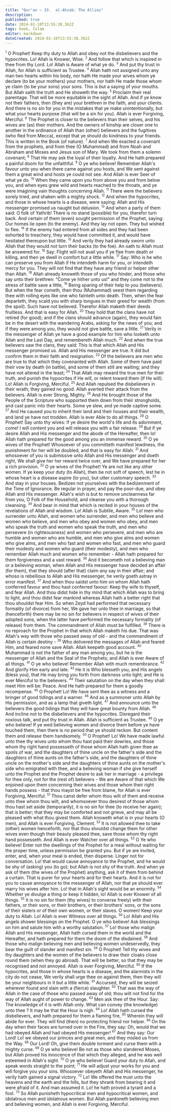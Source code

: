 ```yaml
---
title: "Qur'an — 33.  al-Ahzab: The Allies"
description: 
published: true
date: 2024-01-10T13:55:38.362Z
tags: book, Islam
editor: markdown
dateCreated: 2024-01-10T13:55:38.362Z
---
```




<span id="v1"><sup><small>1</small></sup></span>  O Prophet! Keep thy duty to Allah and obey not the disbelievers and the hypocrites. Lo! Allah is Knower, Wise.
<span id="v2"><sup><small>2</small></sup></span>  And follow that which is inspired in thee from thy Lord. Lo! Allah is Aware of what ye do.
<span id="v3"><sup><small>3</small></sup></span>  And put thy trust in Allah, for Allah is sufficient as Trustee.
<span id="v4"><sup><small>4</small></sup></span>  Allah hath not assigned unto any man two hearts within his body, nor hath He made your wives whom ye declare (to be your mothers) your mothers, nor hath He made those whom ye claim (to be your sons) your sons. This is but a saying of your mouths. But Allah saith the truth and He showeth the way.
<span id="v5"><sup><small>5</small></sup></span>  Proclaim their real parentage. That will be more equitable in the sight of Allah. And if ye know not their fathers, then (they are) your brethren in the faith, and your clients. And there is no sin for you in the mistakes that ye make unintentionally, but what your hearts purpose (that will be a sin for you). Allah is ever Forgiving, Merciful.
<span id="v6"><sup><small>6</small></sup></span>  The Prophet is closer to the believers than their selves, and his wives are (as) their mothers. And the owners of kinship are closer one to another in the ordinance of Allah than (other) believers and the fugitives (who fled from Mecca), except that ye should do kindness to your friends. This is written in the Book (of nature).
<span id="v7"><sup><small>7</small></sup></span>  And when We exacted a covenant from the prophets, and from thee (O Muhammad) and from Noah and Abraham and Moses and Jesus son of Mary. We took from them a solemn covenant;
<span id="v8"><sup><small>8</small></sup></span>  That He may ask the loyal of their loyalty. And He hath prepared a painful doom for the unfaithful.
<span id="v9"><sup><small>9</small></sup></span>  O ye who believe! Remember Allah's favour unto you when there came against you hosts, and We sent against them a great wind and hosts ye could not see. And Allah is ever Seer of what ye do.
<span id="v10"><sup><small>10</small></sup></span>  When they came upon you from above you and from below you, and when eyes grew wild and hearts reached to the throats, and ye were imagining vain thoughts concerning Allah.
<span id="v11"><sup><small>11</small></sup></span>  There were the believers sorely tried, and shaken with a mighty shock.
<span id="v12"><sup><small>12</small></sup></span>  And when the hypocrites, and those in whose hearts is a disease, were saying: Allah and His messenger promised us naught but delusion.
<span id="v13"><sup><small>13</small></sup></span>  And when a party of them said: O folk of Yathrib! There is no stand (possible) for you, therefor turn back. And certain of them (even) sought permission of the Prophet, saying: Our homes lie open (to the enemy). And they lay not open. They but wished to flee.
<span id="v14"><sup><small>14</small></sup></span>  If the enemy had entered from all sides and they had been exhorted to treachery, they would have committed it, and would have hesitated thereupon but little.
<span id="v15"><sup><small>15</small></sup></span>  And verily they had already sworn unto Allah that they would not turn their backs (to the foe). An oath to Allah must be answered for.
<span id="v16"><sup><small>16</small></sup></span>  Say: Flight will not avail you if ye flee from death or killing, and then ye dwell in comfort but a little while.
<span id="v17"><sup><small>17</small></sup></span>  Say: Who is he who can preserve you from Allah if He intendeth harm for you, or intendeth mercy for you. They will not find that they have any friend or helper other than Allah.
<span id="v18"><sup><small>18</small></sup></span>  Allah already knoweth those of you who hinder, and those who say unto their brethren: “Come ye hither unto us!” and they come not to the stress of battle save a little,
<span id="v19"><sup><small>19</small></sup></span>  Being sparing of their help to you (believers). But when the fear cometh, then thou (Muhammad) seest them regarding thee with rolling eyes like one who fainteth unto death. Then, when the fear departeth, they scald you with sharp tongues in their greed for wealth (from the spoil). Such have not believed. Therefor Allah maketh their deeds fruitless. And that is easy for Allah.
<span id="v20"><sup><small>20</small></sup></span>  They hold that the clans have not retired (for good); and if the clans should advance (again), they would fain be in the desert with the wandering Arabs, asking for the news of you; and if they were among you, they would not give battle, save a little.
<span id="v21"><sup><small>21</small></sup></span>  Verily in the messenger of Allah ye have a good example for him who looketh unto Allah and the Last Day, and remembereth Allah much.
<span id="v22"><sup><small>22</small></sup></span>  And when the true believers saw the clans, they said: This is that which Allah and His messenger promised us. Allah and His messenger are true. It did but confirm them in their faith and resignation.
<span id="v23"><sup><small>23</small></sup></span>  Of the believers are men who are true to that which they covenanted with Allah. Some of them have paid their vow by death (in battle), and some of them still are waiting; and they have not altered in the least;
<span id="v24"><sup><small>24</small></sup></span>  That Allah may reward the true men for their truth, and punish the hypocrites if He will, or relent toward them (if He will). Lo! Allah is Forgiving, Merciful.
<span id="v25"><sup><small>25</small></sup></span>  And Allah repulsed the disbelievers in their wrath; they gained no good. Allah averted their attack from the believers. Allah is ever Strong, Mighty.
<span id="v26"><sup><small>26</small></sup></span>  And He brought those of the People of the Scripture who supported them down from their strongholds, and cast panic into their hearts. Some ye slew, and ye made captive some.
<span id="v27"><sup><small>27</small></sup></span>  And He caused you to inherit their land and their houses and their wealth, and land ye have not trodden. Allah is ever Able to do all things.
<span id="v28"><sup><small>28</small></sup></span>  O Prophet! Say unto thy wives: If ye desire the world's life and its adornment, come! I will content you and will release you with a fair release.
<span id="v29"><sup><small>29</small></sup></span>  But if ye desire Allah and His messenger and the abode of the Hereafter, then lo! Allah hath prepared for the good among you an immense reward.
<span id="v30"><sup><small>30</small></sup></span>  O ye wives of the Prophet! Whosoever of you committeth manifest lewdness, the punishment for her will be doubled, and that is easy for Allah.
<span id="v31"><sup><small>31</small></sup></span>  And whosoever of you is submissive unto Allah and His messenger and doeth right, We shall give her her reward twice over, and We have prepared for her a rich provision.
<span id="v32"><sup><small>32</small></sup></span>  O ye wives of the Prophet! Ye are not like any other women. If ye keep your duty (to Allah), then be not soft of speech, lest he in whose heart is a disease aspire (to you), but utter customary speech.
<span id="v33"><sup><small>33</small></sup></span>  And stay in your houses. Bedizen not yourselves with the bedizenment of the Time of Ignorance. Be regular in prayer, and pay the poor-due, and obey Allah and His messenger. Allah's wish is but to remove uncleanness far from you, O Folk of the Household, and cleanse you with a thorough cleansing.
<span id="v34"><sup><small>34</small></sup></span>  And bear in mind that which is recited in your houses of the revelations of Allah and wisdom. Lo! Allah is Subtile, Aware.
<span id="v35"><sup><small>35</small></sup></span>  Lo! men who surrender unto Allah, and women who surrender, and men who believe and women who believe, and men who obey and women who obey, and men who speak the truth and women who speak the truth, and men who persevere (in righteousness) and women who persevere, and men who are humble and women who are humble, and men who give alms and women who give alms, and men who fast and women who fast, and men who guard their modesty and women who guard (their modesty), and men who remember Allah much and women who remember - Allah hath prepared for them forgiveness and a vast reward.
<span id="v36"><sup><small>36</small></sup></span>  And it becometh not a believing man or a believing woman, when Allah and His messenger have decided an affair (for them), that they should (after that) claim any say in their affair; and whoso is rebellious to Allah and His messenger, he verily goeth astray in error manifest.
<span id="v37"><sup><small>37</small></sup></span>  And when thou saidst unto him on whom Allah hath conferred favour and thou hast conferred favour: Keep thy wife to thyself, and fear Allah. And thou didst hide in thy mind that which Allah was to bring to light, and thou didst fear mankind whereas Allah hath a better right that thou shouldst fear Him. So when Zeyd had performed that necessary formality (of divorce) from her, We gave her unto thee in marriage, so that (henceforth) there may be no sin for believers in respect of wives of their adopted sons, when the latter have performed the necessary formality (of release) from them. The commandment of Allah must be fulfilled.
<span id="v38"><sup><small>38</small></sup></span>  There is no reproach for the Prophet in that which Allah maketh his due. That was Allah's way with those who passed away of old - and the commandment of Allah is certain destiny -
<span id="v39"><sup><small>39</small></sup></span>  Who delivered the messages of Allah and feared Him, and feared none save Allah. Allah keepeth good account.
<span id="v40"><sup><small>40</small></sup></span>  Muhammad is not the father of any man among you, but he is the messenger of Allah and the Seal of the Prophets; and Allah is ever Aware of all things.
<span id="v41"><sup><small>41</small></sup></span>  O ye who believe! Remember Allah with much remembrance.
<span id="v42"><sup><small>42</small></sup></span>  And glorify Him early and late.
<span id="v43"><sup><small>43</small></sup></span>  He it is Who blesseth you, and His angels (bless you), that He may bring you forth from darkness unto light; and He is ever Merciful to the believers.
<span id="v44"><sup><small>44</small></sup></span>  Their salutation on the day when they shall meet Him will be: Peace. And He hath prepared for them a goodly recompense.
<span id="v45"><sup><small>45</small></sup></span>  O Prophet! Lo! We have sent thee as a witness and a bringer of good tidings and a warner.
<span id="v46"><sup><small>46</small></sup></span>  And as a summoner unto Allah by His permission, and as a lamp that giveth light.
<span id="v47"><sup><small>47</small></sup></span>  And announce unto the believers the good tidings that they will have great bounty from Allah.
<span id="v48"><sup><small>48</small></sup></span>  And incline not to the disbelievers and the hypocrites. Disregard their noxious talk, and put thy trust in Allah. Allah is sufficient as Trustee.
<span id="v49"><sup><small>49</small></sup></span>  O ye who believe! If ye wed believing women and divorce them before ye have touched them, then there is no period that ye should reckon. But content them and release them handsomely.
<span id="v50"><sup><small>50</small></sup></span>  O Prophet! Lo! We have made lawful unto thee thy wives unto whom thou hast paid their dowries, and those whom thy right hand possesseth of those whom Allah hath given thee as spoils of war, and the daughters of thine uncle on the father's side and the daughters of thine aunts on the father's side, and the daughters of thine uncle on the mother's side and the daughters of thine aunts on the mother's side who emigrated with thee, and a believing woman if she give herself unto the Prophet and the Prophet desire to ask her in marriage - a privilege for thee only, not for the (rest of) believers - We are Aware of that which We enjoined upon them concerning their wives and those whom their right hands possess - that thou mayst be free from blame, for Allah is ever Forgiving, Merciful.
<span id="v51"><sup><small>51</small></sup></span>  Thou canst defer whom thou wilt of them and receive unto thee whom thou wilt, and whomsoever thou desirest of those whom thou hast set aside (temporarily), it is no sin for thee (to receive her again); that is better; that they may be comforted and not grieve, and may all be pleased with what thou givest them. Allah knoweth what is in your hearts (O men), and Allah is ever Forgiving, Clement.
<span id="v52"><sup><small>52</small></sup></span>  It is not allowed thee to take (other) women henceforth, nor that thou shouldst change them for other wives even though their beauty pleased thee, save those whom thy right hand possesseth. And Allah is ever Watcher over all things.
<span id="v53"><sup><small>53</small></sup></span>  O Ye who believe! Enter not the dwellings of the Prophet for a meal without waiting for the proper time, unless permission be granted you. But if ye are invited, enter, and, when your meal is ended, then disperse. Linger not for conversation. Lo! that would cause annoyance to the Prophet, and he would be shy of (asking) you (to go); but Allah is not shy of the truth. And when ye ask of them (the wives of the Prophet) anything, ask it of them from behind a curtain. That is purer for your hearts and for their hearts. And it is not for you to cause annoyance to the messenger of Allah, nor that ye should ever marry his wives after him. Lo! that in Allah's sight would be an enormity.
<span id="v54"><sup><small>54</small></sup></span>  Whether ye divulge a thing or keep it hidden, lo! Allah is ever Knower of all things.
<span id="v55"><sup><small>55</small></sup></span>  It is no sin for them (thy wives) to converse freely) with their fathers, or their sons, or their brothers, or their brothers' sons, or the sons of their sisters or of their own women, or their slaves. O women! Keep your duty to Allah. Lo! Allah is ever Witness over all things.
<span id="v56"><sup><small>56</small></sup></span>  Lo! Allah and His angels shower blessings on the Prophet. O ye who believe! Ask blessings on him and salute him with a worthy salutation.
<span id="v57"><sup><small>57</small></sup></span>  Lo! those who malign Allah and His messenger, Allah hath cursed them in the world and the Hereafter, and hath prepared for them the doom of the disdained.
<span id="v58"><sup><small>58</small></sup></span>  And those who malign believing men and believing women undeservedly, they bear the guilt of slander and manifest sin.
<span id="v59"><sup><small>59</small></sup></span>  O Prophet! Tell thy wives and thy daughters and the women of the believers to draw their cloaks close round them (when they go abroad). That will be better, so that they may be recognised and not annoyed. Allah is ever Forgiving, Merciful.
<span id="v60"><sup><small>60</small></sup></span>  If the hypocrites, and those in whose hearts is a disease, and the alarmists in the city do not cease, We verily shall urge thee on against them, then they will be your neighbours in it but a little while.
<span id="v61"><sup><small>61</small></sup></span>  Accursed, they will be seized wherever found and slain with a (fierce) slaughter.
<span id="v62"><sup><small>62</small></sup></span>  That was the way of Allah in the case of those who passed away of old; thou wilt not find for the way of Allah aught of power to change.
<span id="v63"><sup><small>63</small></sup></span>  Men ask thee of the Hour. Say: The knowledge of it is with Allah only. What can convey (the knowledge) unto thee ? It may be that the Hour is nigh.
<span id="v64"><sup><small>64</small></sup></span>  Lo! Allah hath cursed the disbelievers, and hath prepared for them a flaming fire,
<span id="v65"><sup><small>65</small></sup></span>  Wherein they will abide for ever. They will find (then) no protecting friend nor helper.
<span id="v66"><sup><small>66</small></sup></span>  On the day when their faces are turned over in the Fire, they say: Oh, would that we had obeyed Allah and had obeyed His messenger!
<span id="v67"><sup><small>67</small></sup></span>  And they say: Our Lord! Lo! we obeyed our princes and great men, and they misled us from the Way.
<span id="v68"><sup><small>68</small></sup></span>  Our Lord! Oh, give them double torment and curse them with a mighty curse.
<span id="v69"><sup><small>69</small></sup></span>  O ye who believe! Be not as those who slandered Moses, but Allah proved his innocence of that which they alleged, and he was well esteemed in Allah's sight.
<span id="v70"><sup><small>70</small></sup></span>  O ye who believe! Guard your duty to Allah, and speak words straight to the point;
<span id="v71"><sup><small>71</small></sup></span>  He will adjust your works for you and will forgive you your sins. Whosoever obeyeth Allah and His messenger, he verily hath gained a signal victory.
<span id="v72"><sup><small>72</small></sup></span>  Lo! We offered the trust unto the heavens and the earth and the hills, but they shrank from bearing it and were afraid of it. And man assumed it. Lo! he hath proved a tyrant and a fool.
<span id="v73"><sup><small>73</small></sup></span>  So Allah punisheth hypocritical men and hypocritical women, and idolatrous men and idolatrous women. But Allah pardoneth believing men and believing women, and Allah is ever Forgiving, Merciful.
